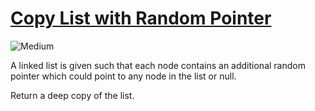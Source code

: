 # [Copy List with Random Pointer](https://leetcode.com/problems/copy-list-with-random-pointer/)
<img src="https://img.shields.io/badge/difficulty-medium-orange.svg?style=flat-square" alt="Medium" />

<p>
A linked list is given such that each node contains an additional random pointer which could point to any node in the list or null.
</p>

<p>
Return a deep copy of the list.
</p>
